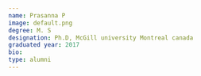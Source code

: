 ```yaml
---
name: Prasanna P
image: default.png
degree: M. S 
designation: Ph.D, McGill university Montreal canada
graduated year: 2017
bio:
type: alumni
---
```

